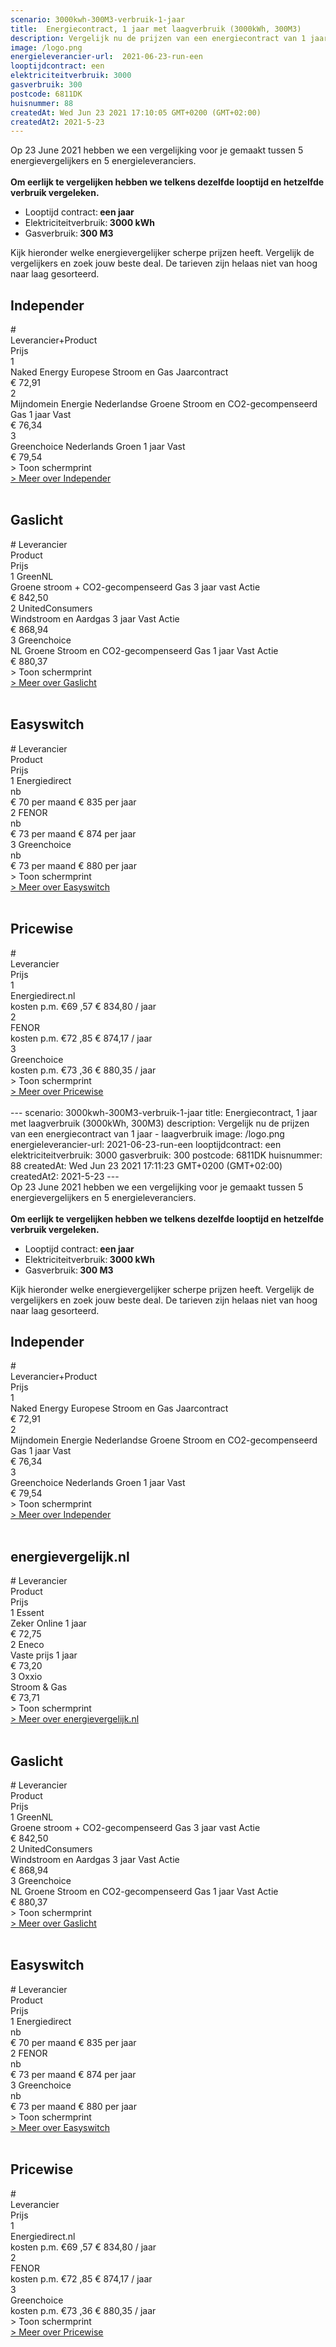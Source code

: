 ```yaml
---
scenario: 3000kwh-300M3-verbruik-1-jaar  
title:  Energiecontract, 1 jaar met laagverbruik (3000kWh, 300M3)  
description: Vergelijk nu de prijzen van een energiecontract van 1 jaar - laagverbruik  
image: /logo.png  
energieleverancier-url:  2021-06-23-run-een  
looptijdcontract: een  
elektriciteitverbruik: 3000  
gasverbruik: 300  
postcode: 6811DK  
huisnummer: 88  
createdAt: Wed Jun 23 2021 17:10:05 GMT+0200 (GMT+02:00)  
createdAt2: 2021-5-23  
---
```

<div class="p-2 mt-10 text-lg bg-white rounded">Op 23 June 2021 hebben we een vergelijking voor je gemaakt tussen 5 energievergelijkers en 5 energieleveranciers.<br><br><strong>Om eerlijk te vergelijken hebben we telkens dezelfde looptijd en hetzelfde verbruik vergeleken.</strong><ul>
<li>Looptijd contract:<strong> een jaar</strong></li>
<li>Elektriciteitverbruik:<strong> 3000 kWh</strong></li>
<li>Gasverbruik:<strong> 300 M3</strong></li>
</ul>
Kijk hieronder welke energievergelijker scherpe prijzen heeft. Vergelijk de vergelijkers en zoek jouw beste deal. De tarieven zijn helaas niet van hoog naar laag gesorteerd.
</div>

## Independer

<div class="p-2 rounded-md tarievenblok bg-gray-50">
<div class="table w-full rounded-xl">
<div class="table-row-group text-xs tracking-tight sm:text-sm md:text-base">
<div class="table-row text-purple-100 bg-purple-900 hover:opacity-95">
<div class="table-cell p-1 uppercase">#</div>
<div class="table-cell p-1 uppercase">Leverancier+Product</div>
<div class="table-cell w-3/12 p-1 uppercase">Prijs</div>
</div>
<div class="table-row result-one hover:bg-gray-100">
<div class="table-cell p-1 border-b border-gray-200">1</div>
<div class="table-cell p-1 pr-4 border-b border-gray-200">Naked Energy Europese Stroom en Gas Jaarcontract</div>
<div class="table-cell p-1 border-b border-gray-200">€ 72,91</div>
</div>
<div class="table-row result-two hover:bg-gray-100">
<div class="table-cell p-1 border-b border-gray-200">2</div>
<div class="table-cell p-1 pr-4 border-b border-gray-200">Mijndomein Energie Nederlandse Groene Stroom en CO2-gecompenseerd Gas 1 jaar Vast</div>
<div class="table-cell p-1 border-b border-gray-200">€ 76,34</div>
</div>
<div class="table-row result-three hover:bg-gray-100">
<div class="table-cell p-1 border-b border-gray-200">3</div>
<div class="table-cell p-1 pr-4 border-b border-gray-200">Greenchoice Nederlands Groen 1 jaar Vast</div>
<div class="table-cell p-1 border-b border-gray-200">€ 79,54</div>
</div>
</div>
</div>
<div x-data="{show:false}" class="mt-2 print:hidden">
<a x-on:click.prevent="show=!show" x-text="show ? ' > Verberg schermprint' : ' > Toon schermprint'" class="pl-2 text-sm text-gray-400 cursor-pointer rounded-xl focus:outline-none">
<div>   > Toon schermprint </div>
</a>
<div x-show="show" class="tarievenimg" style="display: none;">
<div class="mt-4 bg-gray-100 rounded-xl">
<div class="w-full p-2 text-sm text-center text-gray-400"> om te zien of tarieven correct verwerkt zijn.....</div>

![Vergelijk Independer](/img/el/independer-3000kwh-300M3-verbruik-1-jaar-week25.png "Vergelijk Independer")

</div></div></div>
<div class="pl-2 text-sm text-gray-400 print:hidden">
<a href="/gids/independer" title="Independer">> Meer over Independer</a>
</div>
</div>
<br/>

## Gaslicht

<div class="p-2 rounded-md tarievenblok bg-gray-50">
<div class="table w-full rounded-xl">
<div class="table-row-group text-xs tracking-tight sm:text-sm md:text-base">
<div class="table-row text-purple-100 bg-purple-900 hover:opacity-95">
<div class="table-cell w-4/12 p-1 uppercase sm:w-3/12"># Leverancier</div>
<div class="table-cell p-1 uppercase">Product</div>
<div class="table-cell w-4/12 p-1 uppercase">Prijs</div>
</div>
<div class="table-row result-one hover:bg-gray-100 ">
<div class="table-cell p-1 border-b border-gray-200">1 GreenNL</div>
<div class="table-cell p-1 pr-4 border-b border-gray-200">Groene stroom + CO2-gecompenseerd Gas 3 jaar vast Actie</div>
<div class="table-cell p-1 border-b border-gray-200">€ 842,50</div>
</div>
<div class="table-row result-two hover:bg-gray-100">
<div class="table-cell p-1 border-b border-gray-200 ">2 UnitedConsumers</div>
<div class="table-cell p-1 pr-4 border-b border-gray-200">Windstroom en Aardgas 3 jaar Vast Actie</div>
<div class="table-cell p-1 border-b border-gray-200">€ 868,94</div>
</div>
<div class="table-row result-three hover:bg-gray-100">
<div class="table-cell p-1 border-b border-gray-200 ">3 Greenchoice</div>
<div class="table-cell p-1 pr-4 border-b border-gray-200">NL Groene Stroom en CO2-gecompenseerd Gas 1 jaar Vast Actie</div>
<div class="table-cell p-1 border-b border-gray-200">€ 880,37</div>
</div>
</div>
</div>
<div x-data="{show:false}" class="mt-2 print:hidden">
<a x-on:click.prevent="show=!show" x-text="show ? ' > Verberg schermprint' : ' > Toon schermprint'" class="pl-2 text-sm text-gray-400 cursor-pointer rounded-xl focus:outline-none">
<div>   > Toon schermprint </div>
</a>
<div x-show="show" class="tarievenimg" style="display: none;">
<div class="mt-4 bg-gray-100 rounded-xl">
<div class="w-full p-2 text-sm text-center text-gray-400"> om te zien of tarieven correct verwerkt zijn.....</div>
  
![Vergelijk gaslicht](/img/el/gaslicht-3000kwh-300M3-verbruik-1-jaar-week25.png "Vergelijk energietarieven gaslicht")

</div></div></div>
<div class="pl-2 text-sm text-gray-400 print:hidden">
<a href="/gids/gaslicht" title="Gaslicht">> Meer over Gaslicht</a>
</div>
</div>
<br/>

## Easyswitch

<div class="p-2 rounded-md tarievenblok bg-gray-50">
<div class="table w-full rounded-xl">
<div class="table-row-group text-xs tracking-tight sm:text-sm md:text-base">
<div class="table-row text-purple-100 bg-purple-900 hover:opacity-95">
<div class="table-cell p-1 uppercase"># Leverancier</div>
<div class="table-cell p-1 uppercase">Product</div>
<div class="table-cell w-32 p-1 uppercase md:w-32 xl:w-60">Prijs</div>
</div>
<div class="table-row result-one hover:bg-gray-100">
<div class="table-cell p-1 border-b border-gray-200">1 Energiedirect</div>
<div class="table-cell p-1 border-b border-gray-200">nb</div>
<div class="table-cell p-1 pr-3 border-b border-gray-200 md:pr-2">€ 70 per maand € 835 per jaar</div>
</div>
<div class="table-row result-two hover:bg-gray-100">
<div class="table-cell p-1 border-b border-gray-200">2 FENOR</div>
<div class="table-cell p-1 border-b border-gray-200">nb</div>
<div class="table-cell p-1 pr-3 border-b border-gray-200 md:pr-2">€ 73 per maand € 874 per jaar</div>
</div>
<div class="table-row result-three hover:bg-gray-100">
<div class="table-cell p-1 border-b border-gray-200">3 Greenchoice</div>
<div class="table-cell p-1 border-b border-gray-200">nb</div>
<div class="table-cell p-1 pr-10 border-b border-gray-200 sm:pr-5 md:pr-2">€ 73 per maand € 880 per jaar</div>
</div>
</div>
</div>
<div x-data="{show:false}" class="mt-2 print:hidden">
<a x-on:click.prevent="show=!show" x-text="show ? ' > Verberg schermprint' : ' > Toon schermprint'" class="pl-2 text-sm text-gray-400 cursor-pointer rounded-xl focus:outline-none">
<div>   > Toon schermprint </div>
</a>
<div x-show="show" class="tarievenimg" style="display: none;">
<div class="mt-4 bg-gray-100 rounded-xl">
<div class="w-full p-2 text-sm text-center text-gray-400"> om te zien of tarieven correct verwerkt zijn.....</div>

![Vergelijk Easyswitch](/img/el/easyswitch-3000kwh-300M3-verbruik-1-jaar-week25.png "Vergelijk Easyswitch")

</div></div></div>
<div class="pl-2 text-sm text-gray-400 print:hidden">
<a href="/gids/easyswitch" title="Easyswitch">> Meer over Easyswitch</a>
</div>
</div>
<br/>

## Pricewise

<div class="p-2 rounded-md tarievenblok bg-gray-50">
<div class="table w-full rounded-xl">
<div class="table-row-group text-xs tracking-tight sm:text-sm md:text-base">
<div class="table-row text-purple-100 bg-purple-900 hover:opacity-95">
<div class="table-cell p-1 uppercase">#</div>
<div class="table-cell p-1 uppercase">Leverancier</div>
<div class="table-cell w-6/12 p-1 uppercase xl:w-5/12 md:w-6/12 lg:w-7/12">Prijs</div>
</div>
<div class="table-row result-one hover:bg-gray-100">
<div class="table-cell p-1 border-b border-gray-200">1</div>
<div class="table-cell p-1 border-b border-gray-200">Energiedirect.nl</div>
<div class="table-cell p-1 border-b border-gray-200">kosten p.m. €69 ,57 € 834,80 / jaar</div>
</div>
<div class="table-row result-two hover:bg-gray-100">
<div class="table-cell p-1 border-b border-gray-200">2</div>
<div class="table-cell p-1 border-b border-gray-200">FENOR</div>
<div class="table-cell p-1 border-b border-gray-200">kosten p.m. €72 ,85 € 874,17 / jaar</div>
</div>
<div class="table-row result-three hover:bg-gray-100">
<div class="table-cell p-1 border-b border-gray-200">3</div>
<div class="table-cell p-1 border-b border-gray-200">Greenchoice</div>
<div class="table-cell p-1 border-b border-gray-200">kosten p.m. €73 ,36 € 880,35 / jaar</div>
</div>
</div>
</div>
<div x-data="{show:false}" class="mt-2 print:hidden">
<a x-on:click.prevent="show=!show" x-text="show ? ' > Verberg schermprint' : ' > Toon schermprint'" class="pl-2 text-sm text-gray-400 cursor-pointer rounded-xl focus:outline-none">
<div>   > Toon schermprint </div>
</a>
<div x-show="show" class="tarievenimg" style="display: none;">
<div class="mt-4 bg-gray-100 rounded-xl">
<div class="w-full p-2 text-sm text-center text-gray-400"> om te zien of tarieven correct verwerkt zijn.....</div>

![Vergelijk Pricewise](/img/el/pricewise-3000kwh-300M3-verbruik-1-jaar-week25.png "Vergelijk Pricewise")

</div></div></div>
<div class="pl-2 text-sm text-gray-400 print:hidden">
<a href="/gids/pricewise" title="Pricewise">> Meer over Pricewise</a>
</div>
</div>
<br/>
---
scenario: 3000kwh-300M3-verbruik-1-jaar  
title:  Energiecontract, 1 jaar met laagverbruik (3000kWh, 300M3)  
description: Vergelijk nu de prijzen van een energiecontract van 1 jaar - laagverbruik  
image: /logo.png  
energieleverancier-url:  2021-06-23-run-een  
looptijdcontract: een  
elektriciteitverbruik: 3000  
gasverbruik: 300  
postcode: 6811DK  
huisnummer: 88  
createdAt: Wed Jun 23 2021 17:11:23 GMT+0200 (GMT+02:00)  
createdAt2: 2021-5-23  
---
<div class="p-2 mt-10 text-lg bg-white rounded">Op 23 June 2021 hebben we een vergelijking voor je gemaakt tussen 5 energievergelijkers en 5 energieleveranciers.<br><br><strong>Om eerlijk te vergelijken hebben we telkens dezelfde looptijd en hetzelfde verbruik vergeleken.</strong><ul>
<li>Looptijd contract:<strong> een jaar</strong></li>
<li>Elektriciteitverbruik:<strong> 3000 kWh</strong></li>
<li>Gasverbruik:<strong> 300 M3</strong></li>
</ul>
Kijk hieronder welke energievergelijker scherpe prijzen heeft. Vergelijk de vergelijkers en zoek jouw beste deal. De tarieven zijn helaas niet van hoog naar laag gesorteerd.
</div>

## Independer

<div class="p-2 rounded-md tarievenblok bg-gray-50">
<div class="table w-full rounded-xl">
<div class="table-row-group text-xs tracking-tight sm:text-sm md:text-base">
<div class="table-row text-purple-100 bg-purple-900 hover:opacity-95">
<div class="table-cell p-1 uppercase">#</div>
<div class="table-cell p-1 uppercase">Leverancier+Product</div>
<div class="table-cell w-3/12 p-1 uppercase">Prijs</div>
</div>
<div class="table-row result-one hover:bg-gray-100">
<div class="table-cell p-1 border-b border-gray-200">1</div>
<div class="table-cell p-1 pr-4 border-b border-gray-200">Naked Energy Europese Stroom en Gas Jaarcontract</div>
<div class="table-cell p-1 border-b border-gray-200">€ 72,91</div>
</div>
<div class="table-row result-two hover:bg-gray-100">
<div class="table-cell p-1 border-b border-gray-200">2</div>
<div class="table-cell p-1 pr-4 border-b border-gray-200">Mijndomein Energie Nederlandse Groene Stroom en CO2-gecompenseerd Gas 1 jaar Vast</div>
<div class="table-cell p-1 border-b border-gray-200">€ 76,34</div>
</div>
<div class="table-row result-three hover:bg-gray-100">
<div class="table-cell p-1 border-b border-gray-200">3</div>
<div class="table-cell p-1 pr-4 border-b border-gray-200">Greenchoice Nederlands Groen 1 jaar Vast</div>
<div class="table-cell p-1 border-b border-gray-200">€ 79,54</div>
</div>
</div>
</div>
<div x-data="{show:false}" class="mt-2 print:hidden">
<a x-on:click.prevent="show=!show" x-text="show ? ' > Verberg schermprint' : ' > Toon schermprint'" class="pl-2 text-sm text-gray-400 cursor-pointer rounded-xl focus:outline-none">
<div>   > Toon schermprint </div>
</a>
<div x-show="show" class="tarievenimg" style="display: none;">
<div class="mt-4 bg-gray-100 rounded-xl">
<div class="w-full p-2 text-sm text-center text-gray-400"> om te zien of tarieven correct verwerkt zijn.....</div>

![Vergelijk Independer](/img/el/independer-3000kwh-300M3-verbruik-1-jaar-week25.png "Vergelijk Independer")

</div></div></div>
<div class="pl-2 text-sm text-gray-400 print:hidden">
<a href="/gids/independer" title="Independer">> Meer over Independer</a>
</div>
</div>
<br/>

## energievergelijk.nl

<div class="p-2 rounded-md tarievenblok bg-gray-50">
<div class="table w-full rounded-xl">
<div class="table-row-group text-xs tracking-tight sm:text-sm md:text-base">
<div class="table-row text-purple-100 bg-purple-900 hover:opacity-95">
<div class="table-cell p-1 uppercase"># Leverancier</div>
<div class="table-cell p-1 uppercase">Product</div>
<div class="table-cell w-3/12 p-1 uppercase">Prijs</div>
</div>
<div class="table-row result-one hover:bg-gray-100 ">
<div class="table-cell p-1 border-b border-gray-200">1 Essent</div>
<div class="table-cell p-1 border-b border-gray-200">Zeker Online 1 jaar</div>
<div class="table-cell p-1 border-b border-gray-200">€ 72,75</div>
</div>
<div class="table-row result-two hover:bg-gray-100">
<div class="table-cell p-1 border-b border-gray-200 ">2 Eneco</div>
<div class="table-cell p-1 border-b border-gray-200">Vaste prijs 1 jaar</div>
<div class="table-cell p-1 border-b border-gray-200">€ 73,20</div>
</div>
<div class="table-row result-three hover:bg-gray-100">
<div class="table-cell p-1 border-b border-gray-200 ">3 Oxxio</div>
<div class="table-cell p-1 border-b border-gray-200">Stroom & Gas</div>
<div class="table-cell p-1 border-b border-gray-200">€ 73,71</div>
</div>
</div>
</div>
<div x-data="{show:false}" class="mt-2 print:hidden">
<a x-on:click.prevent="show=!show" x-text="show ? ' > Verberg schermprint' : ' > Toon schermprint'" class="pl-2 text-sm text-gray-400 cursor-pointer rounded-xl focus:outline-none">
<div>   > Toon schermprint </div>
</a>
<div x-show="show" class="tarievenimg" style="display: none;">
<div class="mt-4 bg-gray-100 rounded-xl">
<div class="w-full p-2 text-sm text-center text-gray-400"> om te zien of tarieven correct verwerkt zijn.....</div>

![Vergelijk energietarieven energievergelijk.nl](/img/el/energievergelijk-3000kwh-300M3-verbruik-1-jaar-week25.png "Vergelijk energietarieven energievergelijk.nl")

</div></div></div>
<div class="pl-2 text-sm text-gray-400 print:hidden">
<a href="/gids/energievergelijk" title="energievergelijk">> Meer over energievergelijk.nl</a>
</div>
</div>
<br/>

## Gaslicht

<div class="p-2 rounded-md tarievenblok bg-gray-50">
<div class="table w-full rounded-xl">
<div class="table-row-group text-xs tracking-tight sm:text-sm md:text-base">
<div class="table-row text-purple-100 bg-purple-900 hover:opacity-95">
<div class="table-cell w-4/12 p-1 uppercase sm:w-3/12"># Leverancier</div>
<div class="table-cell p-1 uppercase">Product</div>
<div class="table-cell w-4/12 p-1 uppercase">Prijs</div>
</div>
<div class="table-row result-one hover:bg-gray-100 ">
<div class="table-cell p-1 border-b border-gray-200">1 GreenNL</div>
<div class="table-cell p-1 pr-4 border-b border-gray-200">Groene stroom + CO2-gecompenseerd Gas 3 jaar vast Actie</div>
<div class="table-cell p-1 border-b border-gray-200">€ 842,50</div>
</div>
<div class="table-row result-two hover:bg-gray-100">
<div class="table-cell p-1 border-b border-gray-200 ">2 UnitedConsumers</div>
<div class="table-cell p-1 pr-4 border-b border-gray-200">Windstroom en Aardgas 3 jaar Vast Actie</div>
<div class="table-cell p-1 border-b border-gray-200">€ 868,94</div>
</div>
<div class="table-row result-three hover:bg-gray-100">
<div class="table-cell p-1 border-b border-gray-200 ">3 Greenchoice</div>
<div class="table-cell p-1 pr-4 border-b border-gray-200">NL Groene Stroom en CO2-gecompenseerd Gas 1 jaar Vast Actie</div>
<div class="table-cell p-1 border-b border-gray-200">€ 880,37</div>
</div>
</div>
</div>
<div x-data="{show:false}" class="mt-2 print:hidden">
<a x-on:click.prevent="show=!show" x-text="show ? ' > Verberg schermprint' : ' > Toon schermprint'" class="pl-2 text-sm text-gray-400 cursor-pointer rounded-xl focus:outline-none">
<div>   > Toon schermprint </div>
</a>
<div x-show="show" class="tarievenimg" style="display: none;">
<div class="mt-4 bg-gray-100 rounded-xl">
<div class="w-full p-2 text-sm text-center text-gray-400"> om te zien of tarieven correct verwerkt zijn.....</div>
  
![Vergelijk gaslicht](/img/el/gaslicht-3000kwh-300M3-verbruik-1-jaar-week25.png "Vergelijk energietarieven gaslicht")

</div></div></div>
<div class="pl-2 text-sm text-gray-400 print:hidden">
<a href="/gids/gaslicht" title="Gaslicht">> Meer over Gaslicht</a>
</div>
</div>
<br/>

## Easyswitch

<div class="p-2 rounded-md tarievenblok bg-gray-50">
<div class="table w-full rounded-xl">
<div class="table-row-group text-xs tracking-tight sm:text-sm md:text-base">
<div class="table-row text-purple-100 bg-purple-900 hover:opacity-95">
<div class="table-cell p-1 uppercase"># Leverancier</div>
<div class="table-cell p-1 uppercase">Product</div>
<div class="table-cell w-32 p-1 uppercase md:w-32 xl:w-60">Prijs</div>
</div>
<div class="table-row result-one hover:bg-gray-100">
<div class="table-cell p-1 border-b border-gray-200">1 Energiedirect</div>
<div class="table-cell p-1 border-b border-gray-200">nb</div>
<div class="table-cell p-1 pr-3 border-b border-gray-200 md:pr-2">€ 70 per maand € 835 per jaar</div>
</div>
<div class="table-row result-two hover:bg-gray-100">
<div class="table-cell p-1 border-b border-gray-200">2 FENOR</div>
<div class="table-cell p-1 border-b border-gray-200">nb</div>
<div class="table-cell p-1 pr-3 border-b border-gray-200 md:pr-2">€ 73 per maand € 874 per jaar</div>
</div>
<div class="table-row result-three hover:bg-gray-100">
<div class="table-cell p-1 border-b border-gray-200">3 Greenchoice</div>
<div class="table-cell p-1 border-b border-gray-200">nb</div>
<div class="table-cell p-1 pr-10 border-b border-gray-200 sm:pr-5 md:pr-2">€ 73 per maand € 880 per jaar</div>
</div>
</div>
</div>
<div x-data="{show:false}" class="mt-2 print:hidden">
<a x-on:click.prevent="show=!show" x-text="show ? ' > Verberg schermprint' : ' > Toon schermprint'" class="pl-2 text-sm text-gray-400 cursor-pointer rounded-xl focus:outline-none">
<div>   > Toon schermprint </div>
</a>
<div x-show="show" class="tarievenimg" style="display: none;">
<div class="mt-4 bg-gray-100 rounded-xl">
<div class="w-full p-2 text-sm text-center text-gray-400"> om te zien of tarieven correct verwerkt zijn.....</div>

![Vergelijk Easyswitch](/img/el/easyswitch-3000kwh-300M3-verbruik-1-jaar-week25.png "Vergelijk Easyswitch")

</div></div></div>
<div class="pl-2 text-sm text-gray-400 print:hidden">
<a href="/gids/easyswitch" title="Easyswitch">> Meer over Easyswitch</a>
</div>
</div>
<br/>

## Pricewise

<div class="p-2 rounded-md tarievenblok bg-gray-50">
<div class="table w-full rounded-xl">
<div class="table-row-group text-xs tracking-tight sm:text-sm md:text-base">
<div class="table-row text-purple-100 bg-purple-900 hover:opacity-95">
<div class="table-cell p-1 uppercase">#</div>
<div class="table-cell p-1 uppercase">Leverancier</div>
<div class="table-cell w-6/12 p-1 uppercase xl:w-5/12 md:w-6/12 lg:w-7/12">Prijs</div>
</div>
<div class="table-row result-one hover:bg-gray-100">
<div class="table-cell p-1 border-b border-gray-200">1</div>
<div class="table-cell p-1 border-b border-gray-200">Energiedirect.nl</div>
<div class="table-cell p-1 border-b border-gray-200">kosten p.m. €69 ,57 € 834,80 / jaar</div>
</div>
<div class="table-row result-two hover:bg-gray-100">
<div class="table-cell p-1 border-b border-gray-200">2</div>
<div class="table-cell p-1 border-b border-gray-200">FENOR</div>
<div class="table-cell p-1 border-b border-gray-200">kosten p.m. €72 ,85 € 874,17 / jaar</div>
</div>
<div class="table-row result-three hover:bg-gray-100">
<div class="table-cell p-1 border-b border-gray-200">3</div>
<div class="table-cell p-1 border-b border-gray-200">Greenchoice</div>
<div class="table-cell p-1 border-b border-gray-200">kosten p.m. €73 ,36 € 880,35 / jaar</div>
</div>
</div>
</div>
<div x-data="{show:false}" class="mt-2 print:hidden">
<a x-on:click.prevent="show=!show" x-text="show ? ' > Verberg schermprint' : ' > Toon schermprint'" class="pl-2 text-sm text-gray-400 cursor-pointer rounded-xl focus:outline-none">
<div>   > Toon schermprint </div>
</a>
<div x-show="show" class="tarievenimg" style="display: none;">
<div class="mt-4 bg-gray-100 rounded-xl">
<div class="w-full p-2 text-sm text-center text-gray-400"> om te zien of tarieven correct verwerkt zijn.....</div>

![Vergelijk Pricewise](/img/el/pricewise-3000kwh-300M3-verbruik-1-jaar-week25.png "Vergelijk Pricewise")

</div></div></div>
<div class="pl-2 text-sm text-gray-400 print:hidden">
<a href="/gids/pricewise" title="Pricewise">> Meer over Pricewise</a>
</div>
</div>
<br/>

